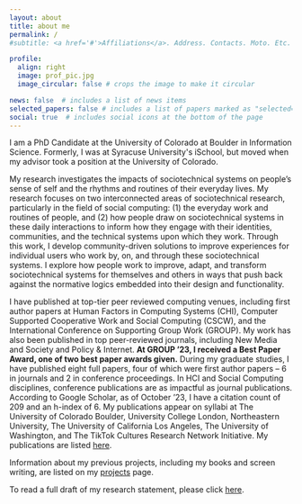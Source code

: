 ```yaml
---
layout: about
title: about me
permalink: /
#subtitle: <a href='#'>Affiliations</a>. Address. Contacts. Moto. Etc.

profile:
  align: right
  image: prof_pic.jpg
  image_circular: false # crops the image to make it circular

news: false  # includes a list of news items
selected_papers: false # includes a list of papers marked as "selected={true}"
social: true  # includes social icons at the bottom of the page
---
```


I am a PhD Candidate  at the University of Colorado at Boulder in Information Science. Formerly, I was at Syracuse University's iSchool, but moved when my advisor took a position at the University of Colorado.

My research investigates the impacts of sociotechnical systems on people’s sense of self and the rhythms and routines of their everyday lives. My research focuses on two interconnected areas of sociotechnical research, particularly in the field of social computing: (1) the everyday work and routines of people, and (2) how people draw on sociotechnical systems in these daily interactions to inform how they engage with their identities, communities, and the technical systems upon which they work. Through this work, I develop community-driven solutions to improve experiences for individual users who work by, on, and through these sociotechnical systems. I explore how people work to improve, adapt, and transform sociotechnical systems for themselves and others in ways that push back against the normative logics embedded into their design and functionality.

I have published at top-tier peer reviewed computing venues, including first author papers at Human Factors in Computing Systems (CHI), Computer Supported Cooperative Work and Social Computing (CSCW), and the International Conference on Supporting Group Work (GROUP). My work has also been published in top peer-reviewed journals, including New Media and Society and Policy & Internet. **At GROUP ’23, I received a Best Paper Award, one of two best paper awards given.** During my graduate studies, I have published eight full papers, four of which were first author papers – 6 in journals and 2 in conference proceedings. In HCI and Social Computing disciplines, conference publications are as impactful as journal publications.  According to Google Scholar, as of October ’23, I have a citation count of 209 and an h-index of 6. My publications appear on syllabi at The University of Colorado Boulder, University College London, Northeastern University, The University of California Los Angeles, The University of Washington, and The TikTok Cultures Research Network Initiative.  My publications are listed [here](/publications/).

Information about my previous projects, including my books and screen writing, are listed on my [projects](/projects) page.

To read a full draft of my research statement, please click [here](/assets/pdf/Research_Statement.pdf).
